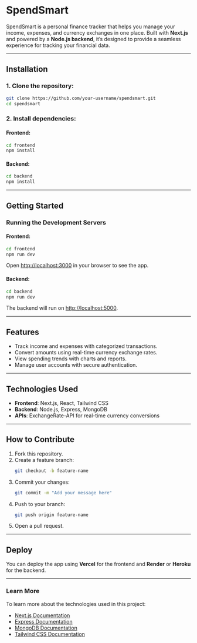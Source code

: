 # **SpendSmart**

SpendSmart is a personal finance tracker that helps you manage your income, expenses, and currency exchanges in one place. Built with **Next.js** and powered by a **Node.js backend**, it’s designed to provide a seamless experience for tracking your financial data.

---

## **Installation**

### 1. Clone the repository:
```bash
git clone https://github.com/your-username/spendsmart.git
cd spendsmart
```

### 2. Install dependencies:

#### **Frontend**:
```bash
cd frontend
npm install
```

#### **Backend**:
```bash
cd backend
npm install
```

---

## **Getting Started**

### **Running the Development Servers**

#### **Frontend**:
```bash
cd frontend
npm run dev
```

Open [http://localhost:3000](http://localhost:3000) in your browser to see the app.

#### **Backend**:
```bash
cd backend
npm run dev
```

The backend will run on [http://localhost:5000](http://localhost:5000).

---

## **Features**

- Track income and expenses with categorized transactions.
- Convert amounts using real-time currency exchange rates.
- View spending trends with charts and reports.
- Manage user accounts with secure authentication.

---

## **Technologies Used**

- **Frontend**: Next.js, React, Tailwind CSS
- **Backend**: Node.js, Express, MongoDB
- **APIs**: ExchangeRate-API for real-time currency conversions

---

## **How to Contribute**

1. Fork this repository.
2. Create a feature branch:
   ```bash
   git checkout -b feature-name
   ```
3. Commit your changes:
   ```bash
   git commit -m "Add your message here"
   ```
4. Push to your branch:
   ```bash
   git push origin feature-name
   ```
5. Open a pull request.

---

## **Deploy**

You can deploy the app using **Vercel** for the frontend and **Render** or **Heroku** for the backend.

---

### **Learn More**

To learn more about the technologies used in this project:
- [Next.js Documentation](https://nextjs.org/docs)
- [Express Documentation](https://expressjs.com/)
- [MongoDB Documentation](https://www.mongodb.com/docs/)
- [Tailwind CSS Documentation](https://tailwindcss.com/docs)
